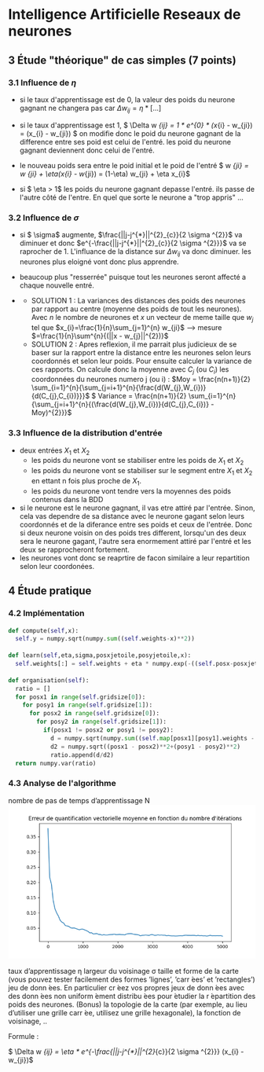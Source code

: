 # Intelligence Artificielle Reseaux de neurones

## 3 Étude "théorique" de cas simples (7 points)

### 3.1 Influence de $\eta$

- si le taux d'apprentissage est de 0, la valeur des poids du neurone gagnant ne changera pas car $\Delta w _{ij} = \eta * [...]$

- si le taux d'apprentissage est 1, $ \Delta w _{ij} = 1 * e^{0} * (x_{i} - w_{ji}) = (x_{i} - w_{ji}) $ on modifie donc le poid du neurone gagnant de la difference entre ses poid est celui de l'entré. les poid du neurone gagnant deviennent donc celui de l'entré.

- le nouveau poids sera entre le poid initial et le poid de l'entré $ w _{ji} = w _{ji} + \eta(x_{i} - w_{ji}) = (1-\eta) w_{ji} + \eta x_{i}$

- si $ \eta > 1$ les poids du neurone gagnant depasse l'entré. ils passe de l'autre côté de l'entre. En quel que sorte le neurone a "trop appris" ...

### 3.2 Influence de $\sigma$

- si $ \sigma$ augmente, $\frac{||j-j^{*}||^{2}_{c}}{2 \sigma ^{2}}$ va diminuer et donc $e^{-\frac{||j-j^{*}||^{2}_{c}}{2 \sigma ^{2}}}$ va se raprocher de 1. L'influance de la distance sur $\Delta w _{ij}$ va donc diminuer. les neurones plus eloigné vont donc plus apprendre.

- beaucoup plus "resserrée" puisque tout les neurones seront affecté a chaque nouvelle entré.

-   
  - SOLUTION 1 : La variances des distances des poids des neurones par rapport au centre (moyenne des poids de tout les neurones). Avec $n$ le nombre de neurones et $x$ un vecteur de meme taille que $w_{j}$ tel que $x_{i}=\frac{1}{n}\sum_{j=1}^{n} w_{ji}$ --> mesure $=\frac{1}{n}\sum^{n}{(||x - w_{j}||^{2})}$
  - SOLUTION 2 : Apres reflexion, il me parrait plus judicieux de se baser sur la rapport entre la distance entre les neurones selon leurs coordonnés et selon leur poids. Pour ensuite calculer la variance de ces rapports. On calcule donc la moyenne avec $C_{j}$ (ou $C_{i}$) les coordonnées du neurones numero j (ou i) : 
  $Moy = \frac{n(n+1)}{2} \sum_{i=1}^{n}{\sum_{j=i+1}^{n}{\frac{d(W_{j},W_{i})}{d(C_{j},C_{i})}}}$
  $ Variance = \frac{n(n+1)}{2} \sum_{i=1}^{n}{\sum_{j=i+1}^{n}{(\frac{d(W_{j},W_{i})}{d(C_{j},C_{i})} - Moy)^{2}}}$

### 3.3 Influence de la distribution d'entrée

- deux entrées $X_1$ et $X_2$
  - les poids du neurone vont se stabiliser entre les poids de $X_1$ et $X_2$
  - les poids du neurone vont se stabiliser sur le segment entre $X_1$ et $X_2$ en ettant n fois plus proche de $X_1$.
  - les poids du neurone vont tendre vers la moyennes des poids contenus dans la BDD
- si le neurone est le neurone gagnant, il vas etre attiré par l'entrée. Sinon, cela vas dependre de sa distance avec le neurone gagant selon leurs coordonnés et de la diferance entre ses poids et ceux de l'entrée. Donc si deux neurone voisin on des poids tres different, lorsqu'un des deux sera le neurone gagant, l'autre sera enormement attiré par l'entré et les deux se rapprocheront fortement.
- les neurones vont donc se reaprtire de facon similaire a leur repartition selon leur coordonées.

## 4 Étude pratique

### 4.2 Implémentation

```python
def compute(self,x):
  self.y = numpy.sqrt(numpy.sum((self.weights-x)**2))

def learn(self,eta,sigma,posxjetoile,posyjetoile,x):
  self.weights[:] = self.weights + eta * numpy.exp(-((self.posx-posxjetoile)**2+(self.posy-posyjetoile)**2)/(2*sigma**2)) * (x - self.weights)

def organisation(self):
  ratio = []
  for posx1 in range(self.gridsize[0]):
    for posy1 in range(self.gridsize[1]):
      for posx2 in range(self.gridsize[0]):
        for posy2 in range(self.gridsize[1]):
          if(posx1 != posx2 or posy1 != posy2):
            d = numpy.sqrt(numpy.sum((self.map[posx1][posy1].weights - self.map[posx2][posy2].weights)**2))
            d2 = numpy.sqrt((posx1 - posx2)**2+(posy1 - posy2)**2)
            ratio.append(d/d2)
  return numpy.var(ratio)
```

### 4.3 Analyse de l'algorithme


nombre de pas de temps d’apprentissage N
![0,05_1,4_5000.png](0,05_1,4_5000.png)

taux d’apprentissage η
largeur du voisinage σ
taille et forme de la carte (vous pouvez tester facilement des formes ’lignes’, ’carr ́ees’ et ’rectangles’)
jeu de donn ́ees. En particulier cr ́eez vos propres jeux de donn ́ees avec des donn ́ees non uniform ́ement
distribu ́ees pour  ́etudier la r ́epartition des poids des neurones.
(Bonus) la topologie de la carte (par exemple, au lieu d’utiliser une grille carr ́ee, utilisez une grille
hexagonale), la fonction de voisinage, ..


Formule :

$ \Delta w _{ij} = \eta * e^{-\frac{||j-j^{*}||^{2}_{c}}{2 \sigma ^{2}}} (x_{i} - w_{ji})$
